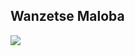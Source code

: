 ## Wanzetse Maloba

![](https://github-readme-stats.vercel.app/api?username='wanzetse'&show_icons=true&count_private=false)
